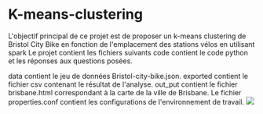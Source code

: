 # K-means-clustering
L'objectif principal de ce projet est de proposer un k-means clustering de Bristol City Bike en fonction de l'emplacement des stations vélos en utilisant spark
Le projet contient les fichiers suivants
code contient le code python et les réponses aux questions posées.

data contient le jeu de données Bristol-city-bike.json.
exported contient le fichier csv contenant le résultat de l'analyse.
out_put contient le fichier brisbane.html correspondant à la carte de la ville de Brisbane.
Le fichier properties.conf contient les configurations de l'environnement de travail.
![]("bristol.JPG")
